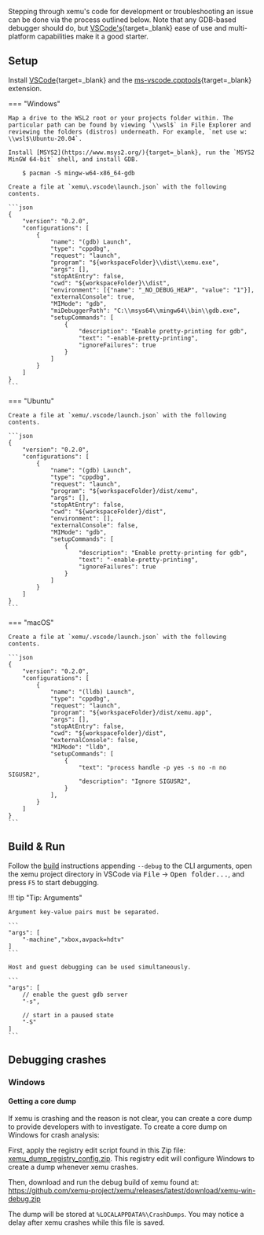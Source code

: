 Stepping through xemu's code for development or troubleshooting an issue can be done via the process outlined below. Note that any GDB-based debugger should do, but [VSCode's](https://code.visualstudio.com/docs/cpp/cpp-debug){target=_blank} ease of use and multi-platform capabilities make it a good starter.

## Setup

Install [VSCode](https://code.visualstudio.com/download){target=_blank} and the [ms-vscode.cpptools](https://marketplace.visualstudio.com/items?itemName=ms-vscode.cpptools){target=_blank} extension.

=== "Windows"

    Map a drive to the WSL2 root or your projects folder within. The particular path can be found by viewing `\\wsl$` in File Explorer and reviewing the folders (distros) underneath. For example, `net use w: \\wsl$\Ubuntu-20.04`.

    Install [MSYS2](https://www.msys2.org/){target=_blank}, run the `MSYS2 MinGW 64-bit` shell, and install GDB.

        $ pacman -S mingw-w64-x86_64-gdb

    Create a file at `xemu\.vscode\launch.json` with the following contents.

    ```json
    {
        "version": "0.2.0",
        "configurations": [
            {
                "name": "(gdb) Launch",
                "type": "cppdbg",
                "request": "launch",
                "program": "${workspaceFolder}\\dist\\xemu.exe",
                "args": [],
                "stopAtEntry": false,
                "cwd": "${workspaceFolder}\\dist",
                "environment": [{"name": "_NO_DEBUG_HEAP", "value": "1"}],
                "externalConsole": true,
                "MIMode": "gdb",
                "miDebuggerPath": "C:\\msys64\\mingw64\\bin\\gdb.exe",
                "setupCommands": [
                    {
                        "description": "Enable pretty-printing for gdb",
                        "text": "-enable-pretty-printing",
                        "ignoreFailures": true
                    }
                ]
            }
        ]
    }
    ```

=== "Ubuntu"

    Create a file at `xemu/.vscode/launch.json` with the following contents.

    ```json
    {
        "version": "0.2.0",
        "configurations": [
            {
                "name": "(gdb) Launch",
                "type": "cppdbg",
                "request": "launch",
                "program": "${workspaceFolder}/dist/xemu",
                "args": [],
                "stopAtEntry": false,
                "cwd": "${workspaceFolder}/dist",
                "environment": [],
                "externalConsole": false,
                "MIMode": "gdb",
                "setupCommands": [
                    {
                        "description": "Enable pretty-printing for gdb",
                        "text": "-enable-pretty-printing",
                        "ignoreFailures": true
                    }
                ]
            }
        ]
    }
    ```

=== "macOS"

    Create a file at `xemu/.vscode/launch.json` with the following contents.

    ```json
    {
        "version": "0.2.0",
        "configurations": [
            {
                "name": "(lldb) Launch",
                "type": "cppdbg",
                "request": "launch",
                "program": "${workspaceFolder}/dist/xemu.app",
                "args": [],
                "stopAtEntry": false,
                "cwd": "${workspaceFolder}/dist",
                "externalConsole": false,
                "MIMode": "lldb",
                "setupCommands": [
                    {
                        "text": "process handle -p yes -s no -n no SIGUSR2",
                        "description": "Ignore SIGUSR2",
                    }
                ],
            }
        ]
    }
    ```

## Build & Run

Follow the [build](../building-from-source.md) instructions appending `--debug` to the CLI arguments, open the xemu project directory in VSCode via <kbd>File</kbd> &rarr; <kbd>Open folder...</kbd>, and press `F5` to start debugging.

!!! tip "Tip: Arguments"

    Argument key-value pairs must be separated.

    ```
    "args": [
        "-machine","xbox,avpack=hdtv"
    ]
    ```

    Host and guest debugging can be used simultaneously.

    ```
    "args": [
        // enable the guest gdb server
        "-s",

        // start in a paused state
        "-S"
    ]
    ```

## Debugging crashes

### Windows

#### Getting a core dump

If xemu is crashing and the reason is not clear, you can create a core dump to provide developers with to investigate. To create a core dump on Windows for crash analysis:

First, apply the registry edit script found in this Zip file: [xemu_dump_registry_config.zip](https://xemu.app/xemu_dump_registry_config.zip). This registry edit will configure Windows to create a dump whenever xemu crashes.

Then, download and run the debug build of xemu found at: https://github.com/xemu-project/xemu/releases/latest/download/xemu-win-debug.zip

The dump will be stored at `%LOCALAPPDATA%\CrashDumps`. You may notice a delay after xemu crashes while this file is saved.
